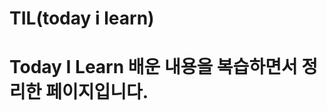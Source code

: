 # TIL(today i learn)

# Today I Learn 배운 내용을 복습하면서 정리한 페이지입니다.  
     
     
    
  
      
   
      
    
  
  
   
 
 
